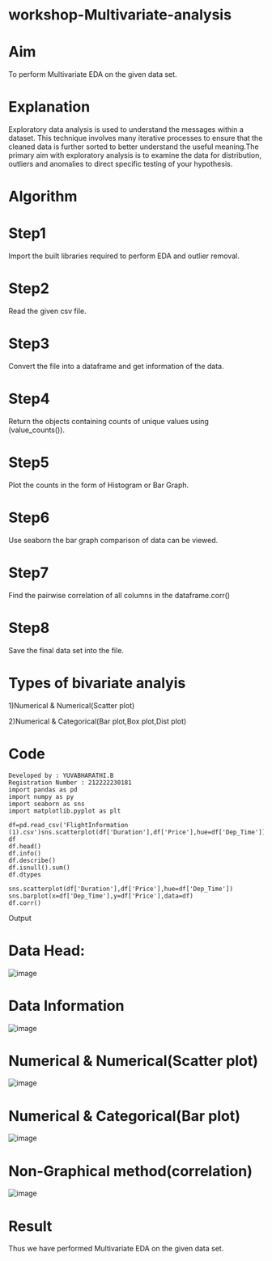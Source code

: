 # workshop-Multivariate-analysis
# Aim
To perform Multivariate EDA on the given data set.

# Explanation 
Exploratory data analysis is used to understand the messages within a dataset. This technique involves many iterative processes to ensure that the cleaned data is further sorted to better understand the useful meaning.The primary aim with exploratory analysis is to examine the data for distribution, outliers and anomalies to direct specific testing of your hypothesis.

# Algorithm
# Step1
Import the built libraries required to perform EDA and outlier removal.

# Step2
Read the given csv file.

# Step3
Convert the file into a dataframe and get information of the data.

# Step4
Return the objects containing counts of unique values using (value_counts()).

# Step5
Plot the counts in the form of Histogram or Bar Graph.

# Step6
Use seaborn the bar graph comparison of data can be viewed.

# Step7
Find the pairwise correlation of all columns in the dataframe.corr()

# Step8
Save the final data set into the file.

# Types of bivariate analyis
1)Numerical & Numerical(Scatter plot)

2)Numerical & Categorical(Bar plot,Box plot,Dist plot)

# Code
```
Developed by : YUVABHARATHI.B
Registration Number : 212222230181
import pandas as pd
import numpy as py
import seaborn as sns
import matplotlib.pyplot as plt

df=pd.read_csv('FlightInformation (1).csv')sns.scatterplot(df['Duration'],df['Price'],hue=df['Dep_Time'])
df
df.head()
df.info()
df.describe()
df.isnull().sum()
df.dtypes

sns.scatterplot(df['Duration'],df['Price'],hue=df['Dep_Time'])
sns.barplot(x=df['Dep_Time'],y=df['Price'],data=df)
df.corr()
```

Output
# Data Head:
![image](https://user-images.githubusercontent.com/113497404/229035838-ee4b9f93-18f8-4b2c-95d0-7b41932564a9.png)

# Data Information
![image](https://user-images.githubusercontent.com/113497404/229036009-f1570977-63c7-436e-97af-6b1a2ebfe616.png)

# Numerical & Numerical(Scatter plot)
![image](https://user-images.githubusercontent.com/113497404/229036119-35d5923a-ff0c-44d1-b32d-1527dc5d4480.png)

# Numerical & Categorical(Bar plot)
![image](https://user-images.githubusercontent.com/113497404/229036287-a4da1363-e6ef-401c-ac60-52c037479795.png)

# Non-Graphical method(correlation)
![image](https://user-images.githubusercontent.com/113497404/229036362-5fa07e95-68c7-4dc0-8b8a-fcb3f42a2887.png)

# Result
Thus we have performed Multivariate EDA on the given data set.

